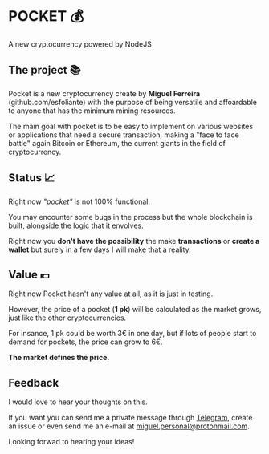 # POCKET 💰 
A new cryptocurrency powered by NodeJS

## The project 📚

Pocket is a new cryptocurrency create by **Miguel Ferreira** (github.com/esfoliante) with the purpose of being versatile and affoardable to anyone that has the minimum mining resources.

The main goal with pocket is to be easy to implement on various websites or applications that need a secure transaction, making a "face to face battle" again Bitcoin or Ethereum, the current giants in the field of cryptocurrency.

## Status 📈

Right now *"pocket"* is not 100% functional.

You may encounter some bugs in the process but the whole blockchain is built, alongside the logic that it envolves.

Right now you **don't have the possibility** the make **transactions** or **create a wallet** but surely in a few days I will make that a reality.


## Value 💶

Right now Pocket hasn't any value at all, as it is just in testing.

However, the price of a pocket (**1 pk**) will be calculated as the market grows, just like the other cryptocurrencies.

For insance, 1 pk could be worth 3€ in one day, but if lots of people start to demand for pockets, the price can grow to 6€.

**The market defines the price.**

## Feedback

I would love to hear your thoughts on this.

If you want you can send me a private message through [Telegram](t.me/esfoliante), create an issue or even send me an e-mail at miguel.personal@protonmail.com.

Looking forwad to hearing your ideas!